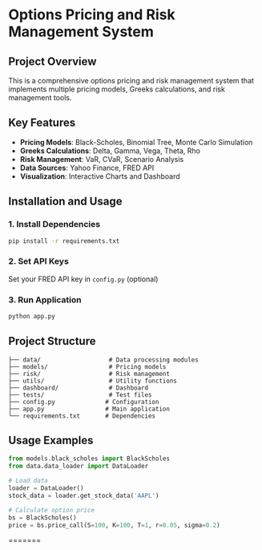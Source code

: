 # Options Pricing and Risk Management System

## Project Overview
This is a comprehensive options pricing and risk management system that implements multiple pricing models, Greeks calculations, and risk management tools.

## Key Features
- **Pricing Models**: Black-Scholes, Binomial Tree, Monte Carlo Simulation
- **Greeks Calculations**: Delta, Gamma, Vega, Theta, Rho
- **Risk Management**: VaR, CVaR, Scenario Analysis
- **Data Sources**: Yahoo Finance, FRED API
- **Visualization**: Interactive Charts and Dashboard

## Installation and Usage

### 1. Install Dependencies
```bash
pip install -r requirements.txt
```

### 2. Set API Keys
Set your FRED API key in `config.py` (optional)

### 3. Run Application
```bash
python app.py
```

## Project Structure
```
├── data/                   # Data processing modules
├── models/                 # Pricing models
├── risk/                   # Risk management
├── utils/                  # Utility functions
├── dashboard/              # Dashboard
├── tests/                  # Test files
├── config.py              # Configuration
├── app.py                 # Main application
└── requirements.txt       # Dependencies
```

## Usage Examples
```python
from models.black_scholes import BlackScholes
from data.data_loader import DataLoader

# Load data
loader = DataLoader()
stock_data = loader.get_stock_data('AAPL')

# Calculate option price
bs = BlackScholes()
price = bs.price_call(S=100, K=100, T=1, r=0.05, sigma=0.2)
```
=======

